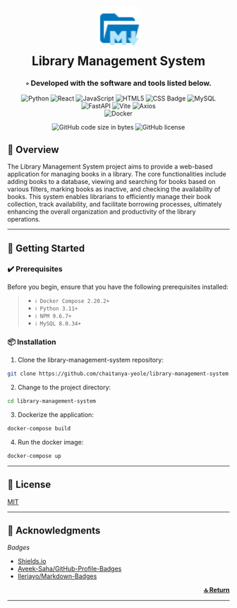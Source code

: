 <div align="center">
<h1 align="center">
<img src="https://raw.githubusercontent.com/PKief/vscode-material-icon-theme/ec559a9f6bfd399b82bb44393651661b08aaf7ba/icons/folder-markdown-open.svg" width="100" />
<br>Library Management System
</h1>
<h3>◦ Developed with the software and tools listed below.</h3>

<p align="center">
<img src="https://img.shields.io/badge/Python-3776AB.svg?style&logo=Python&logoColor=white" alt="Python" />
<img src="https://img.shields.io/badge/React-61DAFB.svg?style&logo=React&logoColor=black" alt="React" />
<img src="https://img.shields.io/badge/JavaScript-F7DF1E.svg?style&logo=JavaScript&logoColor=black" alt="JavaScript" />
<img src="https://img.shields.io/badge/HTML5-E34F26.svg?style&logo=HTML5&logoColor=white" alt="HTML5" />
<img src="https://img.shields.io/badge/CSS-1572B6?style=flat&logo=css3" alt="CSS Badge" />
<img src="https://img.shields.io/badge/MySQL-00758F?style=flat&logo=mysql&logoColor=white" alt="MySQL" />
<br>
<img src="https://img.shields.io/badge/FastAPI-009688.svg?style&logo=FastAPI&logoColor=white" alt="FastAPI" />
<img src="https://img.shields.io/badge/Vite-646CFF.svg?style&logo=Vite&logoColor=white" alt="Vite" />
<img src="https://img.shields.io/badge/Axios-5A29E4.svg?style&logo=Axios&logoColor=white" alt="Axios" />
<br>
<img src="https://img.shields.io/badge/Docker-2496ED.svg?style&logo=Docker&logoColor=white" alt="Docker" />
</p>
<img src="https://img.shields.io/github/languages/code-size/chaitanya-yeole/library-management-system" alt="GitHub code size in bytes" />
<img src="https://img.shields.io/github/license/chaitanya-yeole/library-management-system" alt="GitHub license" />
</div>


## 📍 Overview

The Library Management System project aims to provide a web-based application for managing books in a library. The core functionalities include adding books to a database, viewing and searching for books based on various filters, marking books as inactive, and checking the availability of books. This system enables librarians to efficiently manage their book collection, track availability, and facilitate borrowing processes, ultimately enhancing the overall organization and productivity of the library operations.

---

## 🚀 Getting Started

### ✔️ Prerequisites

Before you begin, ensure that you have the following prerequisites installed:
> - `ℹ️ Docker Compose 2.20.2+`
> - `ℹ️ Python 3.11+`
> - `ℹ️ NPM 9.6.7+`
> - `ℹ️ MySQL 8.0.34+`

### 📦 Installation

1. Clone the library-management-system repository:
```sh
git clone https://github.com/chaitanya-yeole/library-management-system.git
```

2. Change to the project directory:
```sh
cd library-management-system
```

3. Dockerize the application:
```sh
docker-compose build
```

4. Run the docker image:
```sh
docker-compose up
```

---

## 📄 License

[MIT](./LICENSE)

---

## 👏 Acknowledgments

*Badges*
  - [Shields.io](https://shields.io/)
  - [Aveek-Saha/GitHub-Profile-Badges](https://github.com/Aveek-Saha/GitHub-Profile-Badges)
  - [Ileriayo/Markdown-Badges](https://github.com/Ileriayo/markdown-badges)

<p align="right">
  <a href="#top"><b>🔝 Return </b></a>
</p>

---